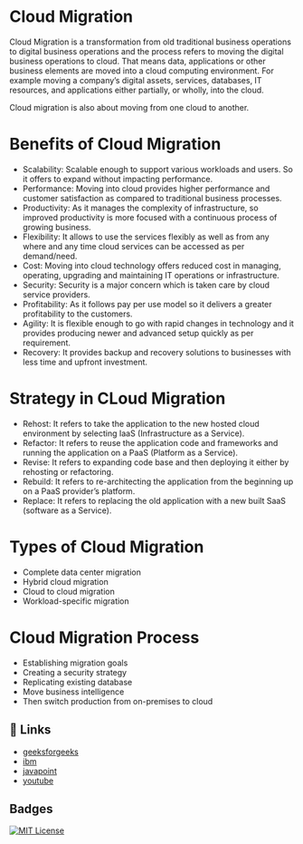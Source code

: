 
# Cloud Migration

Cloud Migration is a transformation from old traditional business operations to digital business operations and the process refers to moving the digital business operations to cloud. That means data, applications or other business elements are moved into a cloud computing environment. For example moving a company’s digital assets, services, databases, IT resources, and applications either partially, or wholly, into the cloud.

Cloud migration is also about moving from one cloud to another. 

# Benefits of Cloud Migration

- Scalability: Scalable enough to support various workloads and users. So it offers to expand without impacting performance.
- Performance: Moving into cloud provides higher performance and customer satisfaction as compared to traditional business processes.
- Productivity: As it manages the complexity of infrastructure, so improved productivity is more focused with a continuous process of growing business.
- Flexibility: It allows to use the services flexibly as well as from any where and any time cloud services can be accessed as per demand/need.
- Cost: Moving into cloud technology offers reduced cost in managing, operating, upgrading and maintaining IT operations or infrastructure.
- Security: Security is a major concern which is taken care by cloud service providers.
- Profitability: As it follows pay per use model so it delivers a greater profitability to the customers.
- Agility: It is flexible enough to go with rapid changes in technology and it provides producing newer and advanced setup quickly as per requirement.
- Recovery: It provides backup and recovery solutions to businesses with less time and upfront investment.

# Strategy in CLoud Migration

- Rehost: It refers to take the application to the new hosted cloud environment by selecting IaaS (Infrastructure as a Service).
- Refactor: It refers to reuse the application code and frameworks and running the application on a PaaS (Platform as a Service).
- Revise: It refers to expanding code base and then deploying it either by rehosting or refactoring.
- Rebuild: It refers to re-architecting the application from the beginning up on a PaaS provider’s platform.
- Replace: It refers to replacing the old application with a new built SaaS (software as a Service).
# Types of Cloud Migration

- Complete data center migration
- Hybrid cloud migration
- Cloud to cloud migration
- Workload-specific migration
# Cloud Migration Process

- Establishing migration goals
- Creating a security strategy
- Replicating existing database
- Move business intelligence
- Then switch production from on-premises to cloud
## 🔗 Links

 - [geeksforgeeks](https://www.geeksforgeeks.org/cloud-migration/)
 - [ibm](https://www.ibm.com/topics/cloud-migration)
 - [javapoint](https://www.javatpoint.com/cloud-migration)
 - [youtube](https://www.youtube.com/watch?v=_7gmKYmzIpw)

## Badges

[![MIT License](https://img.shields.io/badge/License-MIT-green.svg)](https://choosealicense.com/licenses/mit/)
